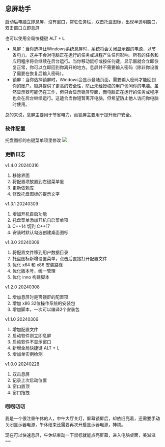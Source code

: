 ## 息屏助手

启动后电脑立即息屏，没有窗口，常驻任务栏，双击托盘图标，出现半透明窗口，双击窗口立即息屏

也可以使用全局快捷键 ALT + L

* 息屏：当你选择让Windows系统息屏时，系统将会关闭显示器的电源，以节省电力。这并不会对电脑正在运行的任务或进程产生任何影响。所有的任务和应用程序将会继续在后台运行。当你移动鼠标或按任何键，显示器就会立即恢复正常，你可以立即回到你离开的地方。息屏并不需要输入密码（除非你设置了需要在恢复后输入密码）。
* 锁屏：当你选择锁屏时，Windows会显示登陆页面，需要输入密码才能回到你的账户。锁屏提供了更高的安全性，防止未经授权的用户访问你的电脑。虽然显示器可能仍在工作，但只会显示锁屏界面，而电脑正在运行的任务或程序也会在后台继续运行。这适合当你短暂离开电脑，但希望防止他人访问你电脑时使用。

总的来说，息屏主要用于节省电力，而锁屏主要用于提升账户安全。

### 软件配置
托盘图标的右键菜单项里修改
![](https://s2.loli.net/2024/03/16/RwbpE7cVAqxIvhW.png)

### 更新日志
v1.4.0 20240316
1. 移除界面
2. 将配置项放置到右键菜单里
3. 更新依赖库
4. 修改托盘图标的提示文字

v1.3.1 20240309
1. 增加开机自启功能
2. 托盘菜单添加开机自启菜单项
3. C++14 切到 C++17
4. 安装时默认勾选创建桌面图标

v1.3.0 20240309
1. 将配置文件移到用户数据目录
2. 托盘图标新增设置菜单，点击后直接打开配置文件
3. 优化 x64 和 x86 安装路径
4. 优化版本号，统一管理
5. 优化 inno 构建脚本

v1.2.0 20240308
1. 增加息屏时是否锁屏的配置项
2. 增加 x86 32位操作系统的安装包
3. 增加脚本，一次可以编译2个安装包

v1.1.0 20240306
1. 增加配置文件
2. 启动软件则立即息屏
3. 启动软件不显示窗口
4. 新增全局快捷键 ALT + L
5. 增加单实例检测

v1.0.0 20240228
1. 双击息屏
2. 记录上次启动位置
3. 窗口置顶
4. 窗口拖拽

### 唠唠叨叨
我是一个很注重午休的人，中午大厅关灯，屏幕锁屏后，却依旧亮着，还需要手动关闭显示器电源，午休结束还需要再次开启显示器电源，神烦。

现在可以快速息屏，午休结束动一下鼠标就能点亮屏幕，进入电脑桌面，美滋滋~~
